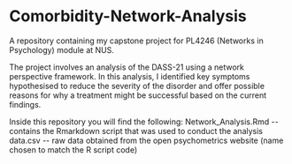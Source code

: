 # Comorbidity-Network-Analysis
A repository containing my capstone project for PL4246 (Networks in Psychology) module at NUS.

The project involves an analysis of the DASS-21 using a network perspective framework. In this analysis, I identified 
key symptoms hypothesised to reduce the severity of the disorder and offer possible reasons 
for why a treatment might be successful based on the current findings. 

Inside this repository you will find the following:
Network_Analysis.Rmd -- contains the Rmarkdown script that was used to conduct the analysis 
data.csv -- raw data obtained from the open psychometrics website (name chosen to match the R script code)
